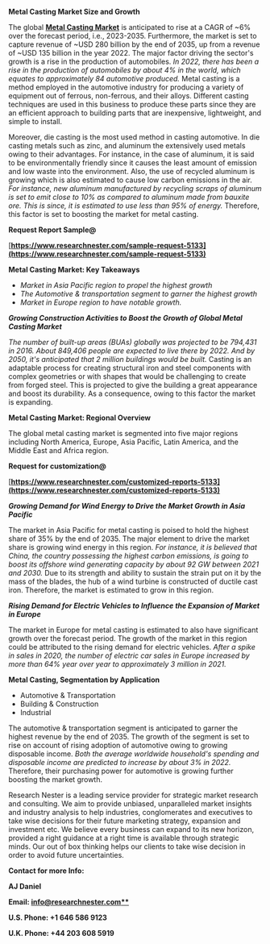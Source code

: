 ﻿**Metal Casting Market Size and Growth**

The global [**Metal Casting Market**](https://www.researchnester.com/reports/metal-casting-market/5133) is anticipated to rise at a CAGR of ~6% over the forecast period, i.e., 2023-2035. Furthermore, the market is set to capture revenue of ~USD 280 billion by the end of 2035, up from a revenue of ~USD 135 billion in the year 2022. The major factor driving the sector's growth is a rise in the production of automobiles. *In 2022, there has been a rise in the production of automobiles by about 4% in the world, which equates to approximately 84 automotive produced.*  Metal casting is a method employed in the automotive industry for producing a variety of equipment out of ferrous, non-ferrous, and their alloys. Different casting techniques are used in this business to produce these parts since they are an efficient approach to building parts that are inexpensive, lightweight, and simple to install. 

Moreover, die casting is the most used method in casting automotive. In die casting metals such as zinc, and aluminum the extensively used metals owing to their advantages. For instance, in the case of aluminum, it is said to be environmentally friendly since it causes the least amount of emission and low waste into the environment. Also, the use of recycled aluminum is growing which is also estimated to cause low carbon emissions in the air. *For instance, new aluminum manufactured by recycling scraps of aluminum is set to emit close to 10% as compared to aluminum made from bauxite ore. This is since, it is estimated to use less than 95% of energy.* Therefore, this factor is set to boosting the market for metal casting. 

**Request Report Sample@**

[**https://www.researchnester.com/sample-request-5133](https://www.researchnester.com/sample-request-5133)** 

**Metal Casting Market: Key Takeaways**  

- *Market in Asia Pacific region to propel the highest growth* 
- *The Automotive & transportation segment to garner the highest growth*
- *Market in Europe region to have notable growth.* 

***Growing Construction Activities to Boost the Growth of Global Metal Casting Market*** 

*The number of built-up areas (BUAs) globally was projected to be 794,431 in 2016. About 849,406 people are expected to live there by 2022. And by 2050, it's anticipated that 2 million buildings would be built.* Casting is an adaptable process for creating structural iron and steel components with complex geometries or with shapes that would be challenging to create from forged steel. This is projected to give the building a great appearance and boost its durability. As a consequence, owing to this factor the market is expanding. 

**Metal Casting Market: Regional Overview** 

The global metal casting market is segmented into five major regions including North America, Europe, Asia Pacific, Latin America, and the Middle East and Africa region. 

**Request for customization@**

[**https://www.researchnester.com/customized-reports-5133](https://www.researchnester.com/customized-reports-5133)** 

***Growing Demand for Wind Energy to Drive the Market Growth in Asia Pacific*** 

The market in Asia Pacific for metal casting is poised to hold the highest share of 35% by the end of 2035. The major element to drive the market share is growing wind energy in this region. *For instance, it is believed that China, the country possessing the highest carbon emissions, is going to boost its offshore wind generating capacity by about 92 GW between 2021 and 2030.* Due to its strength and ability to sustain the strain put on it by the mass of the blades, the hub of a wind turbine is constructed of ductile cast iron. Therefore, the market is estimated to grow in this region. 

***Rising Demand for Electric Vehicles to Influence the Expansion of Market in Europe*** 

The market in Europe for metal casting is estimated to also have significant growth over the forecast period. The growth of the market in this region could be attributed to the rising demand for electric vehicles. *After a spike in sales in 2020, the number of electric car sales in Europe increased by more than 64% year over year to approximately 3 million in 2021.*

**Metal Casting, Segmentation by Application** 

- Automotive & Transportation 
- Building & Construction 
- Industrial 

The automotive & transportation segment is anticipated to garner the highest revenue by the end of 2035. The growth of the segment is set to rise on account of rising adoption of automotive owing to growing disposable income. *Both the average worldwide household's spending and disposable income are predicted to increase by about 3% in 2022.* Therefore, their purchasing power for automotive is growing further boosting the market growth. 

Research Nester is a leading service provider for strategic market research and consulting. We aim to provide unbiased, unparalleled market insights and industry analysis to help industries, conglomerates and executives to take wise decisions for their future marketing strategy, expansion and investment etc. We believe every business can expand to its new horizon, provided a right guidance at a right time is available through strategic minds. Our out of box thinking helps our clients to take wise decision in order to avoid future uncertainties.

**Contact for more Info:**

**AJ Daniel**

**Email: [info@researchnester.com**](mailto:info@researchnester.com)**

**U.S. Phone: +1 646 586 9123** 

**U.K. Phone: +44 203 608 5919**
